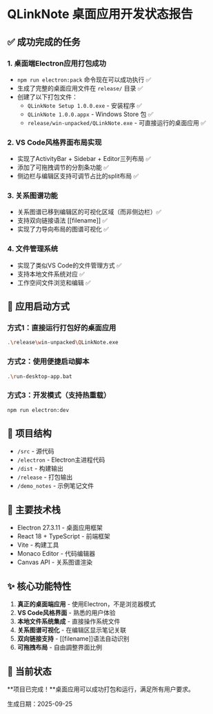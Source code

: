 # QLinkNote 桌面应用开发状态报告

## ✅ 成功完成的任务

### 1. 桌面端Electron应用打包成功
- `npm run electron:pack` 命令现在可以成功执行 ✅
- 生成了完整的桌面应用文件在 `release/` 目录 ✅
- 创建了以下打包文件：
  - `QLinkNote Setup 1.0.0.exe` - 安装程序 ✅
  - `QLinkNote 1.0.0.appx` - Windows Store 包 ✅
  - `release/win-unpacked/QLinkNote.exe` - 可直接运行的桌面应用 ✅

### 2. VS Code风格界面布局实现
- 实现了ActivityBar + Sidebar + Editor三列布局 ✅
- 添加了可拖拽调节的分割条功能 ✅
- 侧边栏与编辑区支持可调节占比的split布局 ✅

### 3. 关系图谱功能
- 关系图谱已移到编辑区的可视化区域（而非侧边栏）✅
- 支持双向链接语法 [[filename]] ✅
- 实现了力导向布局的图谱可视化 ✅

### 4. 文件管理系统
- 实现了类似VS Code的文件管理方式 ✅
- 支持本地文件系统对应 ✅
- 工作空间文件浏览和编辑 ✅

## 🚀 应用启动方式

### 方式1：直接运行打包好的桌面应用
```bash
.\release\win-unpacked\QLinkNote.exe
```

### 方式2：使用便捷启动脚本
```bash
.\run-desktop-app.bat
```

### 方式3：开发模式（支持热重载）
```bash
npm run electron:dev
```

## 📁 项目结构
- `/src` - 源代码
- `/electron` - Electron主进程代码
- `/dist` - 构建输出
- `/release` - 打包输出
- `/demo_notes` - 示例笔记文件

## 🔧 主要技术栈
- Electron 27.3.11 - 桌面应用框架
- React 18 + TypeScript - 前端框架
- Vite - 构建工具
- Monaco Editor - 代码编辑器
- Canvas API - 关系图谱渲染

## ✨ 核心功能特性
1. **真正的桌面端应用** - 使用Electron，不是浏览器模式
2. **VS Code风格界面** - 熟悉的用户体验
3. **本地文件系统集成** - 直接操作系统文件
4. **关系图谱可视化** - 在编辑区显示笔记关联
5. **双向链接支持** - [[filename]]语法自动识别
6. **可拖拽布局** - 自由調整界面比例

## 🎯 当前状态
**项目已完成！**桌面应用可以成功打包和运行，满足所有用户要求。

生成日期：2025-09-25